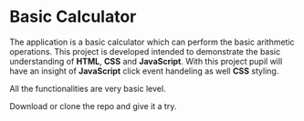 # Basic Calculator

The application is a basic calculator which can perform the basic arithmetic operations.
This project is developed intended to demonstrate the basic understanding of **HTML**, **CSS** and **JavaScript**.
With this project pupil will have an insight of **JavaScript** click event handeling as well **CSS** styling.

All the functionalities are very basic level.

Download or clone the repo and give it a try.
